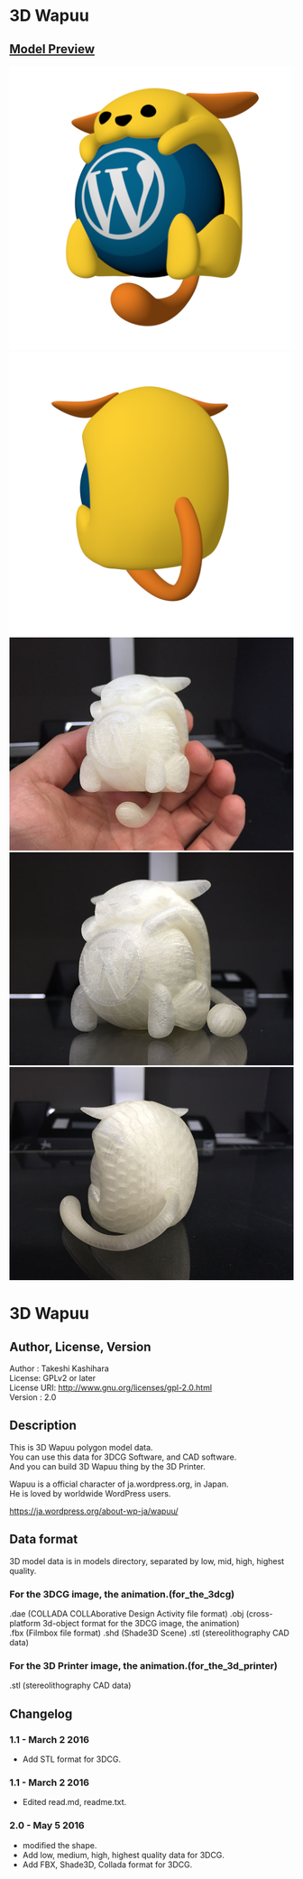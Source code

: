 # 3D Wapuu

## [Model Preview](./models/for_the_3dcg/mid_quality/stl/wapuu_high.stl)  

![3D Wapuu](./images/wapuu_render_3.png)
![3D Wapuu](./images/wapuu_render_4.png)
![3D Wapuu](./images/wapuu_3d_printer_1.jpg)
![3D Wapuu](./images/wapuu_3d_printer_2.jpg)
![3D Wapuu](./images/wapuu_3d_printer_3.jpg)

# 3D Wapuu


## Author, License, Version
Author : Takeshi Kashihara  
License: GPLv2 or later  
License URI: http://www.gnu.org/licenses/gpl-2.0.html  
Version : 2.0

## Description
This is 3D Wapuu polygon model data.  
You can use this data for 3DCG Software, and CAD software.  
And you can build 3D Wapuu thing by the 3D Printer.  

Wapuu is a official character of ja.wordpress.org, in Japan.  
He is loved by worldwide WordPress users.  

https://ja.wordpress.org/about-wp-ja/wapuu/  

## Data format
3D model data is in models directory, separated by low, mid, high, highest quality.  
### For the 3DCG image, the animation.(for_the_3dcg)
.dae (COLLADA COLLAborative Design Activity file format) 
.obj (cross-platform 3d-object format for the 3DCG image, the animation)  
.fbx (Filmbox file format)
.shd (Shade3D Scene) 
.stl (stereolithography CAD data)  

### For the 3D Printer image, the animation.(for_the_3d_printer)
.stl (stereolithography CAD data)


## Changelog  
### 1.1 - March 2 2016
* Add STL format for 3DCG.  

### 1.1 - March 2 2016
* Edited read.md, readme.txt.  

### 2.0 - May 5 2016
* modified the shape.  
* Add low, medium, high, highest quality data for 3DCG.  
* Add FBX, Shade3D, Collada format for 3DCG.  

